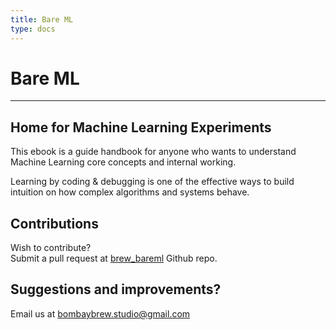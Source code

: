 ```yaml
---
title: Bare ML
type: docs
---
```


# Bare ML
---	

## Home for Machine Learning Experiments

This ebook is a guide handbook for anyone who wants to understand Machine Learning core concepts and internal working.

Learning by coding & debugging is one of the effective ways to build intuition on how complex algorithms and systems behave.

## Contributions
Wish to contribute?\
Submit a pull request at [brew_bareml](https://github.com/bombaybrew/brew_bareml) Github repo.

## Suggestions and improvements?
Email us at bombaybrew.studio@gmail.com